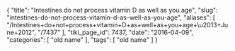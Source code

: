 {
    "title": "Intestines do not process vitamin D as well as you age",
    "slug": "intestines-do-not-process-vitamin-d-as-well-as-you-age",
    "aliases": [
        "/Intestines+do+not+process+vitamin+D+as+well+as+you+age+\u2013+June+2012",
        "/7437"
    ],
    "tiki_page_id": 7437,
    "date": "2016-04-09",
    "categories": [
        "old name"
    ],
    "tags": [
        "old name"
    ]
}